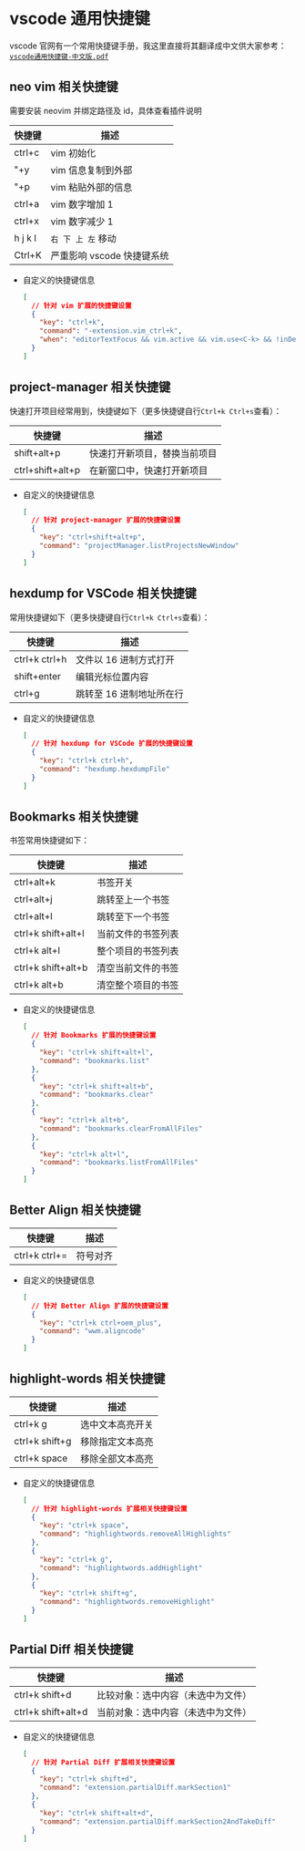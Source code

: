 # vscode 通用快捷键

vscode 官网有一个常用快捷键手册，我这里直接将其翻译成中文供大家参考： [`vscode通用快捷键-中文版.pdf`](./source/vscode快捷键-windows中文版.pdf)

## neo vim 相关快捷键

需要安装 neovim 并绑定路径及 id，具体查看插件说明

| 快捷键  | 描述                       |
| ------- | -------------------------- |
| ctrl+c  | vim 初始化                 |
| "+y     | vim 信息复制到外部         |
| "+p     | vim 粘贴外部的信息         |
| ctrl+a  | vim 数字增加 1             |
| ctrl+x  | vim 数字减少 1             |
| h j k l | `右 下 上 左` 移动         |
| Ctrl+K  | 严重影响 vscode 快捷键系统 |

- 自定义的快捷键信息

  ```json
  [
    // 针对 vim 扩展的快捷键设置
    {
      "key": "ctrl+k",
      "command": "-extension.vim_ctrl+k",
      "when": "editorTextFocus && vim.active && vim.use<C-k> && !inDebugRepl"
    }
  ]
  ```

## project-manager 相关快捷键

快速打开项目经常用到，快捷键如下（更多快捷键自行`Ctrl+k Ctrl+s`查看）：

| 快捷键           | 描述                         |
| ---------------- | ---------------------------- |
| shift+alt+p      | 快速打开新项目，替换当前项目 |
| ctrl+shift+alt+p | 在新窗口中，快速打开新项目   |

- 自定义的快捷键信息

  ```json
  [
    // 针对 project-manager 扩展的快捷键设置
    {
      "key": "ctrl+shift+alt+p",
      "command": "projectManager.listProjectsNewWindow"
    }
  ]
  ```

## hexdump for VSCode 相关快捷键

常用快捷键如下（更多快捷键自行`Ctrl+k Ctrl+s`查看）：

| 快捷键        | 描述                     |
| ------------- | ------------------------ |
| ctrl+k ctrl+h | 文件以 16 进制方式打开   |
| shift+enter   | 编辑光标位置内容         |
| ctrl+g        | 跳转至 16 进制地址所在行 |

- 自定义的快捷键信息

  ```json
  [
    // 针对 hexdump for VSCode 扩展的快捷键设置
    {
      "key": "ctrl+k ctrl+h",
      "command": "hexdump.hexdumpFile"
    }
  ]
  ```

## Bookmarks 相关快捷键

书签常用快捷键如下：

| 快捷键             | 描述               |
| ------------------ | ------------------ |
| ctrl+alt+k         | 书签开关           |
| ctrl+alt+j         | 跳转至上一个书签   |
| ctrl+alt+l         | 跳转至下一个书签   |
| ctrl+k shift+alt+l | 当前文件的书签列表 |
| ctrl+k alt+l       | 整个项目的书签列表 |
| ctrl+k shift+alt+b | 清空当前文件的书签 |
| ctrl+k alt+b       | 清空整个项目的书签 |

- 自定义的快捷键信息

  ```json
  [
    // 针对 Bookmarks 扩展的快捷键设置
    {
      "key": "ctrl+k shift+alt+l",
      "command": "bookmarks.list"
    },
    {
      "key": "ctrl+k shift+alt+b",
      "command": "bookmarks.clear"
    },
    {
      "key": "ctrl+k alt+b",
      "command": "bookmarks.clearFromAllFiles"
    },
    {
      "key": "ctrl+k alt+l",
      "command": "bookmarks.listFromAllFiles"
    }
  ]
  ```

## Better Align 相关快捷键

| 快捷键        | 描述     |
| ------------- | -------- |
| ctrl+k ctrl+= | 符号对齐 |

- 自定义的快捷键信息

  ```json
  [
    // 针对 Better Align 扩展的快捷键设置
    {
      "key": "ctrl+k ctrl+oem_plus",
      "command": "wwm.aligncode"
    }
  ]
  ```

## highlight-words 相关快捷键

| 快捷键         | 描述             |
| -------------- | ---------------- |
| ctrl+k g       | 选中文本高亮开关 |
| ctrl+k shift+g | 移除指定文本高亮 |
| ctrl+k space   | 移除全部文本高亮 |

- 自定义的快捷键信息

  ```json
  [
    // 针对 highlight-words 扩展相关快捷键设置
    {
      "key": "ctrl+k space",
      "command": "highlightwords.removeAllHighlights"
    },
    {
      "key": "ctrl+k g",
      "command": "highlightwords.addHighlight"
    },
    {
      "key": "ctrl+k shift+g",
      "command": "highlightwords.removeHighlight"
    }
  ]
  ```

## Partial Diff 相关快捷键

| 快捷键             | 描述                               |
| ------------------ | ---------------------------------- |
| ctrl+k shift+d     | 比较对象：选中内容（未选中为文件） |
| ctrl+k shift+alt+d | 当前对象：选中内容（未选中为文件） |

- 自定义的快捷键信息

  ```json
  [
    // 针对 Partial Diff 扩展相关快捷键设置
    {
      "key": "ctrl+k shift+d",
      "command": "extension.partialDiff.markSection1"
    },
    {
      "key": "ctrl+k shift+alt+d",
      "command": "extension.partialDiff.markSection2AndTakeDiff"
    }
  ]
  ```
